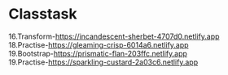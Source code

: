 # Classtask
16.Transform-https://incandescent-sherbet-4707d0.netlify.app <br>
18.Practise-https://gleaming-crisp-6014a6.netlify.app <br>
19.Bootstrap-https://prismatic-flan-203ffc.netlify.app <br>
19.Practise-https://sparkling-custard-2a03c6.netlify.app <br>

